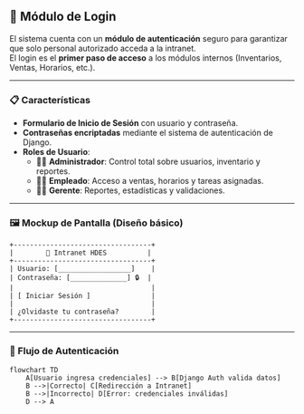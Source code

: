 ## 🔑 Módulo de Login

El sistema cuenta con un **módulo de autenticación** seguro para garantizar que solo personal autorizado acceda a la intranet.  
El login es el **primer paso de acceso** a los módulos internos (Inventarios, Ventas, Horarios, etc.).

------

### 📋 Características

- **Formulario de Inicio de Sesión** con usuario y contraseña.
- **Contraseñas encriptadas** mediante el sistema de autenticación de Django.
- **Roles de Usuario**:
  - 👩‍💼 **Administrador**: Control total sobre usuarios, inventario y reportes.
  - 🧑‍🔬 **Empleado**: Acceso a ventas, horarios y tareas asignadas.
  - 👨‍⚕️ **Gerente**: Reportes, estadísticas y validaciones.

------

### 🖼️ Mockup de Pantalla (Diseño básico)

```plaintext
+----------------------------------+
|        🏥 Intranet HDES          |
+----------------------------------+
| Usuario: [__________________]    |
| Contraseña: [______________] 🔒  |
|                                  |
| [ Iniciar Sesión ]               |
|                                  |
| ¿Olvidaste tu contraseña?        |
+----------------------------------+
```

------

### 🔐 Flujo de Autenticación

```mermaid
flowchart TD
    A[Usuario ingresa credenciales] --> B[Django Auth valida datos]
    B -->|Correcto| C[Redirección a Intranet]
    B -->|Incorrecto| D[Error: credenciales inválidas]
    D --> A
```

